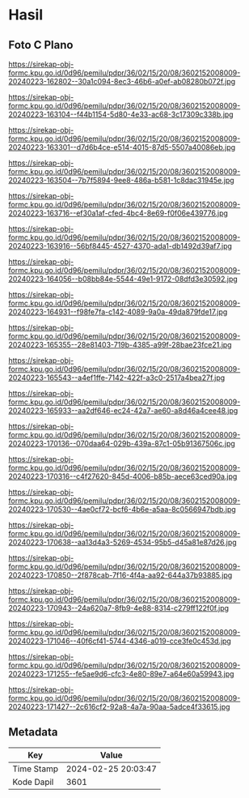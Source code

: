 # Hasil

## Foto C Plano

https://sirekap-obj-formc.kpu.go.id/0d96/pemilu/pdpr/36/02/15/20/08/3602152008009-20240223-162802--30a1c094-8ec3-46b6-a0ef-ab08280b072f.jpg

https://sirekap-obj-formc.kpu.go.id/0d96/pemilu/pdpr/36/02/15/20/08/3602152008009-20240223-163104--f44b1154-5d80-4e33-ac68-3c17309c338b.jpg

https://sirekap-obj-formc.kpu.go.id/0d96/pemilu/pdpr/36/02/15/20/08/3602152008009-20240223-163301--d7d6b4ce-e514-4015-87d5-5507a40086eb.jpg

https://sirekap-obj-formc.kpu.go.id/0d96/pemilu/pdpr/36/02/15/20/08/3602152008009-20240223-163504--7b7f5894-9ee8-486a-b581-1c8dac31945e.jpg

https://sirekap-obj-formc.kpu.go.id/0d96/pemilu/pdpr/36/02/15/20/08/3602152008009-20240223-163716--ef30a1af-cfed-4bc4-8e69-f0f06e439776.jpg

https://sirekap-obj-formc.kpu.go.id/0d96/pemilu/pdpr/36/02/15/20/08/3602152008009-20240223-163916--56bf8445-4527-4370-ada1-db1492d39af7.jpg

https://sirekap-obj-formc.kpu.go.id/0d96/pemilu/pdpr/36/02/15/20/08/3602152008009-20240223-164056--b08bb84e-5544-49e1-9172-08dfd3e30592.jpg

https://sirekap-obj-formc.kpu.go.id/0d96/pemilu/pdpr/36/02/15/20/08/3602152008009-20240223-164931--f98fe7fa-c142-4089-9a0a-49da879fde17.jpg

https://sirekap-obj-formc.kpu.go.id/0d96/pemilu/pdpr/36/02/15/20/08/3602152008009-20240223-165355--28e81403-719b-4385-a99f-28bae23fce21.jpg

https://sirekap-obj-formc.kpu.go.id/0d96/pemilu/pdpr/36/02/15/20/08/3602152008009-20240223-165543--a4ef1ffe-7142-422f-a3c0-2517a4bea27f.jpg

https://sirekap-obj-formc.kpu.go.id/0d96/pemilu/pdpr/36/02/15/20/08/3602152008009-20240223-165933--aa2df646-ec24-42a7-ae60-a8d46a4cee48.jpg

https://sirekap-obj-formc.kpu.go.id/0d96/pemilu/pdpr/36/02/15/20/08/3602152008009-20240223-170136--070daa64-029b-439a-87c1-05b91367506c.jpg

https://sirekap-obj-formc.kpu.go.id/0d96/pemilu/pdpr/36/02/15/20/08/3602152008009-20240223-170316--c4f27620-845d-4006-b85b-aece63ced90a.jpg

https://sirekap-obj-formc.kpu.go.id/0d96/pemilu/pdpr/36/02/15/20/08/3602152008009-20240223-170530--4ae0cf72-bcf6-4b6e-a5aa-8c0566947bdb.jpg

https://sirekap-obj-formc.kpu.go.id/0d96/pemilu/pdpr/36/02/15/20/08/3602152008009-20240223-170638--aa13d4a3-5269-4534-95b5-d45a81e87d26.jpg

https://sirekap-obj-formc.kpu.go.id/0d96/pemilu/pdpr/36/02/15/20/08/3602152008009-20240223-170850--2f878cab-7f16-4f4a-aa92-644a37b93885.jpg

https://sirekap-obj-formc.kpu.go.id/0d96/pemilu/pdpr/36/02/15/20/08/3602152008009-20240223-170943--24a620a7-8fb9-4e88-8314-c279ff122f0f.jpg

https://sirekap-obj-formc.kpu.go.id/0d96/pemilu/pdpr/36/02/15/20/08/3602152008009-20240223-171046--40f6cf41-5744-4346-a019-cce3fe0c453d.jpg

https://sirekap-obj-formc.kpu.go.id/0d96/pemilu/pdpr/36/02/15/20/08/3602152008009-20240223-171255--fe5ae9d6-cfc3-4e80-89e7-a64e60a59943.jpg

https://sirekap-obj-formc.kpu.go.id/0d96/pemilu/pdpr/36/02/15/20/08/3602152008009-20240223-171427--2c616cf2-92a8-4a7a-90aa-5adce4f33615.jpg


## Metadata

| Key        | Value               |
| ---------- | ------------------- |
| Time Stamp | 2024-02-25 20:03:47 |
| Kode Dapil | 3601                |



